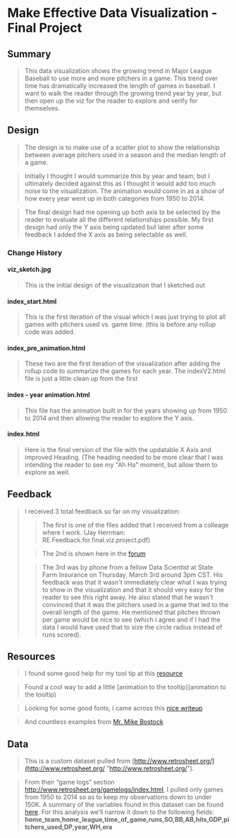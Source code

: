 # Make Effective Data Visualization - Final Project
## Summary
>This data visualization shows the growing trend in Major League Baseball to use more and more pitchers in a game.  This trend over time has dramatically increased the length of games in baseball.  I want to walk the reader through the growing trend year by year, but then open up the viz for the reader to explore and verify for themselves.

## Design
> The design is to make use of a scatter plot to show the relationship between average pitchers used in a season and the median length of a game.

> Initially I thought I would summarize this by year and team, but I ultimately decided against this as I thought it would add too much noise to the visualization.  The animation would come in as a show of how every year went up in both categories from 1950 to 2014.

> The final design had me opening up both axis to be selected by the reader to evaluate all the different relationships possible.  My first design had only the Y axis being updated but later after some feedback I added the X axis as being selectable as well.

### Change History
#### viz_sketch.jpg
> This is the initial design of the visualization that I sketched out

#### index_start.html
> This is the first iteration of the visual which I was just trying to plot all games with pitchers used vs. game time. (this is before any rollup code was added.

#### index_pre_animation.html
> These two are the first iteration of the visualization after adding the rollup code to summarize the games for each year.  The indexV2.html file is just a little clean up from the first

#### index - year animation.html
> This file has the animation built in for the years showing up from 1950 to 2014 and then allowing the reader to explore the Y axis.

#### index.html
> Here is the final version of the file with the updatable X Axis and improved Heading.  (The heading needed to be more clear that I was intending the reader to see my "Ah Ha" moment, but allow them to explore as well.

## Feedback
> I received 3 total feedback so far on my visualization:  
> > The first is one of the files added that I received from a colleage where I work. (Jay Herrman: RE.Feedback.for.final.viz.project.pdf)
>
> > The 2nd is shown here in the [forum](https://discussions.udacity.com/t/final-project-feedback-mlb-game-length/159600 "feedback")
>
> > The 3rd was by phone from a fellow Data Scientist at State Farm Insurance on Thursday, March 3rd around 3pm CST.  His feedback was that it wasn't immediately clear what I was trying to show in the visualization and that it should very easy for the reader to see this right away.  He also stated that he wasn't convinced that it was the pitchers used in a game that led to the overall length of the game.  He mentioned that pitches thrown per game would be nice to see (which I agree and if I had the data I would have used that to size the circle radius instead of runs scored).  

## Resources
> I found some good help for my tool tip at this [resource](http://bl.ocks.org/Caged/6476579 "Gist D3-Tip example")

> Found a cool way to add a little [animation to the tooltip](animation to the tooltip)

> Looking for some good fonts, I came across this [nice writeup](http://www.webdesigndev.com/16-gorgeous-web-safe-fonts-to-use-with-css/)

> And countless examples from [Mr. Mike Bostock](https://bost.ocks.org/mike/)

## Data 
>This is a custom dataset pulled from [http://www.retrosheet.org/](http://www.retrosheet.org/ "http://www.retrosheet.org/").

>From their “game logs” section http://www.retrosheet.org/gamelogs/index.html, I pulled only games from 1950 to 2014 so as to keep my observations down to under 150K. A summary of the variables found in this dataset can be found [here](http://www.retrosheet.org/gamelogs/glfields.txt "game data fields"). For this analysis we’ll narrow it down to the following fields:
<strong>home_team,home_league,time_of_game,runs,SO,BB,AB,hits,GDP,pitchers_used,DP,year,WH,era</strong>
